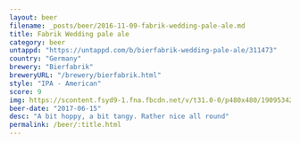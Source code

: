 ```yaml
---
layout: beer
filename: _posts/beer/2016-11-09-fabrik-wedding-pale-ale.md
title: Fabrik Wedding pale ale
category: beer
untappd: "https://untappd.com/b/bierfabrik-wedding-pale-ale/311473"
country: "Germany"
brewery: "Bierfabrik"
breweryURL: "/brewery/bierfabrik.html"
style: "IPA - American"
score: 9
img: https://scontent.fsyd9-1.fna.fbcdn.net/v/t31.0-0/p480x480/19095342_10155314453328745_3364755495534095112_o.jpg?_nc_cat=104&_nc_sid=e007fa&_nc_ohc=FY_6Rub1EmQAX8ri-Wv&_nc_ht=scontent.fsyd9-1.fna&_nc_tp=6&oh=03e03b3225a939b90d5efb3f4f4d291b&oe=5F4973BA
beer-date: "2017-06-15"
desc: "A bit hoppy, a bit tangy. Rather nice all round"
permalink: /beer/:title.html
---
```

